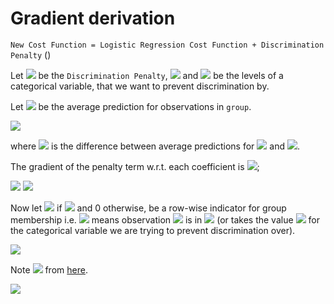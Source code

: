 # Gradient derivation

`New Cost Function = Logistic Regression Cost Function + Discrimination Penalty` ()

Let <img src="https://render.githubusercontent.com/render/math?math=%24p%24"> be the `Discrimination Penalty`, <img src="https://render.githubusercontent.com/render/math?math=%24G1%24"> and <img src="https://render.githubusercontent.com/render/math?math=%24G2%24"> be the levels of a categorical variable, that we want to prevent discrimination by.

Let <img src="https://render.githubusercontent.com/render/math?math=%24AVE_%7Bgroup%7D%24"> be the average prediction for observations in `group`.

<img src="https://render.githubusercontent.com/render/math?math=%24p%20%3D%20-log(1%20-%20(AVE_%7BG1%7D%20-%20AVE_%7BG2%7D)%5E%7B2%7D)%20%3D%20-log(1%20-%20a%5E2)%24">

where <img src="https://render.githubusercontent.com/render/math?math=%24a%20%3D%20AVE_%7BG1%7D%20-%20AVE_%7BG2%7D%24"> is the difference between average predictions for <img src="https://render.githubusercontent.com/render/math?math=%24G1%24"> and <img src="https://render.githubusercontent.com/render/math?math=%24G2%24">.

The gradient of the penalty term w.r.t. each coefficient is <img src="https://render.githubusercontent.com/render/math?math=%24%5Cfrac%7B%5Cdelta%20p%7D%7B%5Cdelta%20%5Cbeta_%7Bi%7D%7D%24">;

<img src="https://render.githubusercontent.com/render/math?math=%24%20%5Cfrac%7B%5Cdelta%20p%7D%7B%5Cdelta%20%5Cbeta_%7Bi%7D%7D%20%20%3D%20%5Cfrac%7B%5Cdelta%20p%7D%7B%5Cdelta%20%20a%7D%20%5Cfrac%7B%5Cdelta%20a%7D%7B%5Cdelta%20%5Cbeta_%7Bi%7D%7D%24">

<img src="https://render.githubusercontent.com/render/math?math=%24%20%3D%20%5Cfrac%7B2a%7D%7B1%20-%20a%5E2%7D%5Cfrac%7B%5Cdelta%20a%7D%7B%5Cdelta%20%5Cbeta_%7Bi%7D%7D%24">

Now let <img src="https://render.githubusercontent.com/render/math?math=%24I_%7Bj%2C%20group%7D%20%3D%201%24"> if <img src="https://render.githubusercontent.com/render/math?math=%24j%5Cin%20group%24"> and 0 otherwise, be a row-wise indicator for group membership i.e. <img src="https://render.githubusercontent.com/render/math?math=%24I_%7Bj%2C%20G2%7D%20%3D%201%24"> means observation <img src="https://render.githubusercontent.com/render/math?math=%24j%24"> is in <img src="https://render.githubusercontent.com/render/math?math=%24G2%24"> (or takes the value <img src="https://render.githubusercontent.com/render/math?math=%24G2%24"> for the categorical variable we are trying to prevent discrimination over). 

<img src="https://render.githubusercontent.com/render/math?math=%24a%20%3D%20(%5Cfrac%7B%5Csum_%7Bj%7DI_%7Bj%2C%20G1%7D.sigmoid(%5Csum%5Cbeta_%7Bi%7Dx_%7Bi%2Cj%7D)%7D%7B%5Csum%7BI_%7Bj%2C%20G1%7D%7D%7D)%20-%20(%5Cfrac%7B%5Csum_%7Bj%7DI_%7Bj%2C%20G2%7D.sigmoid(%5Csum%5Cbeta_%7Bi%7Dx_%7Bi%2Cj%7D)%7D%7B%5Csum%7BI_%7Bj%2C%20G2%7D%7D%7D)%24">

Note <img src="https://render.githubusercontent.com/render/math?math=%24%5Cfrac%7B%5Cdelta%5Csigma(x)%7D%7B%5Cdelta%20x%7D%20%3D%20%5Csigma(x).(1-%5Csigma(x))%24%20where%20%24%5Csigma(x)%20%3D%20%5Cfrac%7B1%7D%7B1%20%2B%20e%5E%7B-x%7D%7D%24"> from [here](https://math.stackexchange.com/questions/78575/derivative-of-sigmoid-function-sigma-x-frac11e-x). 

<img src="https://render.githubusercontent.com/render/math?math=%24%5Cfrac%7B%5Cdelta%20a%7D%7B%5Cdelta%20%5Cbeta_%7Bi%7D%7D%20%3D%20%5Csum_%7Bj%7DI_%7Bj%2CG1%7D.x_%7Bi%2Cj%7D.sigmoid(%5Csum%5Cbeta_%7Bi%7Dx_%7Bi%2Cj%7D).(1%20-%20sigmoid(%5Csum%5Cbeta_%7Bi%7Dx_%7Bi%2Cj%7D))%2F%5Csum_%7Bj%7DI_%7Bj%2CG1%7D%20%2B%20%5Csum_%7Bj%7DI_%7Bj%2CG2%7D.x_%7Bi%2Cj%7D.sigmoid(%5Csum%5Cbeta_%7Bi%7Dx_%7Bi%2Cj%7D).(1%20-%20sigmoid(%5Csum%5Cbeta_%7Bi%7Dx_%7Bi%2Cj%7D))%2F%5Csum_%7Bj%7DI_%7Bj%2CG2%7D%20%24">


